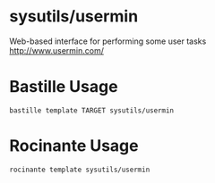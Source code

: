 # sysutils/usermin
Web-based interface for performing some user tasks
http://www.usermin.com/

# Bastille Usage
```shell
bastille template TARGET sysutils/usermin
```

# Rocinante Usage
```shell
rocinante template sysutils/usermin
```
